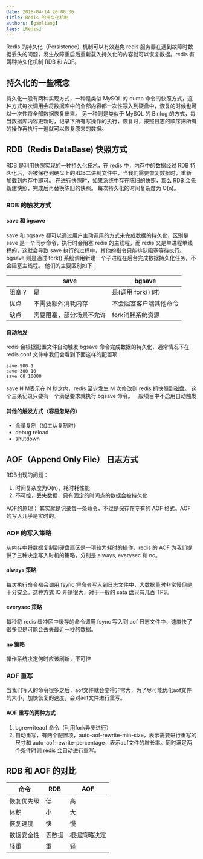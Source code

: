 ```yaml
---
date: 2018-04-14 20:06:36
title: Redis 的持久化机制
authors: [gaoliang]
tags: [Redis]
---
```



Redis 的持久化（Persistence）机制可以有效避免 redis 服务器在遇到故障时数据丢失的问题，发生故障重启后重新载入持久化的内容就可以恢复数据。redis 有两种持久化机制 RDB 和 AOF。

<!--truncate-->

## 持久化的一些概念
持久化一般有两种实现方式，一种是类似 MySQL 的 dump 命令的快照方式，这种方式每次调用会将数据库中的全部内容都一次性写入到硬盘中，恢复的时候也可以一次性将全部数据恢复出来。 另一种则是类似于 MySQL 的 Binlog 的方式，每当数据库内容更新时，记录下所有写操作的执行，恢复时，按照日志的顺序把所有的操作再执行一遍就可以恢复原来的数据。

## RDB（Redis DataBase) 快照方式
RDB 是利用快照实现的一种持久化技术，在 redis 中，内存中的数据经过 RDB 持久化后，会被保存到硬盘上的RDB二进制文件中，当我们需要恢复数据时，重新加载到内存中即可。 在进行快照时，如果系统中存在陈旧的快照，那么 RDB 会先新建快照，完成后再替换陈旧的快照。 每次持久化的时间复杂度为 O(n)。

### RDB 的触发方式
#### save 和 bgsave
save 和 bgsave 都可以通过用户主动调用的方式来完成数据的持久化，区别是save 是一个同步命令，执行时会阻塞 redis 的主线程，而 redis 又是单进程单线程的，这就会导致 save 执行的过程中，其他的指令只能排队阻塞等待执行。 bgsave 则是通过 fork() 系统调用新建一个子进程在后台完成数据持久化任务，不会阻塞主线程。
他们的主要区别如下：

|  | save | bgsave |
| - | - | - |
| 阻塞？ | 是 | 是(调用 fork() 时) |
| 优点 | 不需要额外消耗内存 | 不会阻塞客户端其他命令 |
| 缺点 | 需要阻塞，部分场景不允许 | fork消耗系统资源 |

#### 自动触发
redis 会根据配置文件自动触发 bgsave 命令完成数据的持久化，通常情况下在 redis.conf 文件中我们会看到下面这样的配置项
```
save 900 1
save 300 10
save 60 10000
```
save N M表示在 N 秒之内，redis 至少发生 M 次修改则 redis 抓快照到磁盘。 这个三条记录只要有一个满足要求就执行 bgsave 命令。一般项目中不启用自动触发

#### 其他的触发方式（容易忽略的）
- 全量复制（如主从复制时）
- debug reload
- shutdown
## AOF（Append Only File） 日志方式
RDB出现的问题：
1. 时间复杂度为O(n)，耗时耗性能
2. 不可控，丢失数据，只有固定的时间点的数据会被持久化

AOF的原理： 其实就是记录每一条命令，不过是保存在专有的 AOF 格式。AOF 的写入几乎是实时的。
### AOF 的写入策略
从内存中将数据复制到硬盘扇区是一项较为耗时的操作，redis 的 AOF 为我们提供了三种决定写入时机的策略，分别是 always, everysec 和 no。

#### always 策略
每次执行命令都会调用 fsync 将命令写入到日志文件中，大数据量时非常慢但是十分安全。这种方式 IO 开销很大，对于一般的 sata 盘只有几百 TPS。

#### everysec 策略
每秒将 redis 缓冲区中缓存的命令调用 fsync 写入到 aof 日志文件中，速度快了很多但是可能会丢失最近一秒的数据。

#### no 策略
操作系统决定何时应该刷新，不可控

### AOF 重写
当我们写入的命令很多之后，aof文件就会变得非常大，为了尽可能优化aof文件的大小，加快恢复的速度，会对aof文件进行重写。

#### AOF 重写的两种方式
1. bgrewriteaof 命令（利用fork异步进行）
2. 自动重写，有两个配置项，auto-aof-rewrite-min-size，表示需要进行重写的尺寸和 auto-aof-rewrite-percentage，表示aof文件的增长率。同时满足两个条件时则 redis 会自动进行重写。


## RDB 和 AOF 的对比

| 命令 | RDB | AOF |
|-|-|-|
|恢复优先级|低|高|
|体积|小|大|
|恢复速度|快|慢|
|数据安全性|丢数据|根据策略决定|
|轻重|重|轻|